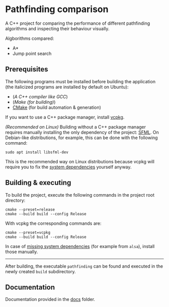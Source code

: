 # Pathfinding comparison

A C++ project for comparing the performance of different pathfinding algorithms and inspecting their behaviour visually.

Algborithms compared:
* A*
* Jump point search

## Prerequisites
The following programs must be installed before building the application (the italicized programs are installed by default on Ubuntu):
* (_A C++ compiler like GCC_)
* (_Make (for building)_)
* [CMake](https://cmake.org/) (for build automation & generation)

If you want to use a C++ package manager, install [vcpkg](https://learn.microsoft.com/en-us/vcpkg/get_started/get-started).

_(Recommended on Linux)_ Building without a C++ package manager requires manually installing the only dependency of the project: [SFML](https://www.sfml-dev.org/). On Debian-like distributions, for example, this can be done with the following command:
```
sudo apt install libsfml-dev
```
This is the recommended way on Linux distributions because vcpkg will require you to fix the [system dependencies](https://learn.microsoft.com/en-us/vcpkg/troubleshoot/build-failures#missing-system-dependencies) yourself anyway.

## Building & executing
To build the project, execute the following commands in the project root directory:
```
cmake --preset=release
cmake --build build --config Release
```
With vcpkg the corresponding commands are:
```
cmake --preset=vcpkg
cmake --build build --config Release
```
In case of [missing system dependencies](https://learn.microsoft.com/en-us/vcpkg/troubleshoot/build-failures#missing-system-dependencies) (for example from `alsa`), install those manually.

<hr>

After building, the executable `pathfinding` can be found and executed in the newly created `build` subdirectory.

## Documentation
Documentation provided in the [docs](./docs/) folder.